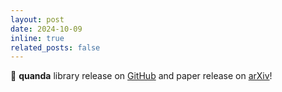 ```yaml
---
layout: post
date: 2024-10-09
inline: true
related_posts: false
---
```


🐼 **quanda** library release on [GitHub](https://github.com/dilyabareeva/quanda) and paper release on [arXiv](https://arxiv.org/abs/2410.07158)! 
